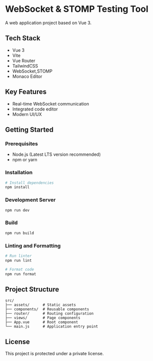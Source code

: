 # WebSocket & STOMP Testing Tool

A web application project based on Vue 3.

## Tech Stack

- Vue 3
- Vite
- Vue Router
- TailwindCSS
- WebSocket,STOMP
- Monaco Editor

## Key Features

- Real-time WebSocket communication
- Integrated code editor
- Modern UI/UX

## Getting Started

### Prerequisites

- Node.js (Latest LTS version recommended)
- npm or yarn

### Installation

```bash
# Install dependencies
npm install
```

### Development Server

```bash
npm run dev
```

### Build

```bash
npm run build
```

### Linting and Formatting

```bash
# Run linter
npm run lint

# Format code
npm run format
```

## Project Structure

```
src/
├── assets/      # Static assets
├── components/  # Reusable components
├── router/      # Routing configuration
├── views/       # Page components
├── App.vue      # Root component
└── main.js      # Application entry point
```

## License

This project is protected under a private license.
